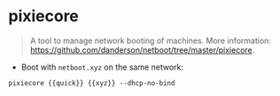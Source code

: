 # pixiecore

> A tool to manage network booting of machines.
> More information: <https://github.com/danderson/netboot/tree/master/pixiecore>.

- Boot with `netboot.xyz` on the same network:

`pixiecore {{quick}} {{xyz}} --dhcp-no-bind`
